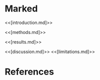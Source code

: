 # Marked

<<[introduction.md]>>

<<[methods.md]>>

<<[results.md]>>

<<[discussion.md]>>
<<[limitations.md]>>

# References

